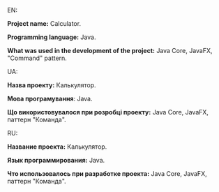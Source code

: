 EN:

**Project name:** Calculator.

**Programming language:** Java.

**What was used in the development of the project:** Java Core, JavaFX, "Command" pattern.

UA:

**Назва проекту:** Калькулятор.

**Мова програмування**: Java.

**Що використовувалося при розробці проекту:** Java Core, JavaFX, паттерн "Команда".

RU:

**Название проекта:** Калькулятор.

**Язык программирования:** Java.

**Что использовалось при разработке проекта:** Java Core, JavaFX, паттерн "Команда".

